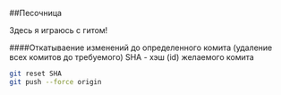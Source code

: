 ##Песочница

Здесь я играюсь с гитом!

####Откатываение изменений до определенного комита (удаление всех комитов до требуемого)
SHA - хэш (id) желаемого комита

```bash
git reset SHA
git push --force origin
```

